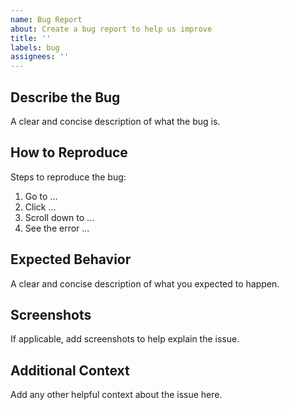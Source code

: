 ```yaml
---
name: Bug Report
about: Create a bug report to help us improve
title: ''
labels: bug
assignees: ''
---
```


## Describe the Bug

A clear and concise description of what the bug is.

## How to Reproduce

Steps to reproduce the bug:

1. Go to ...
2. Click ...
3. Scroll down to ...
4. See the error ...

## Expected Behavior

A clear and concise description of what you expected to happen.

## Screenshots

If applicable, add screenshots to help explain the issue.

## Additional Context

Add any other helpful context about the issue here.
